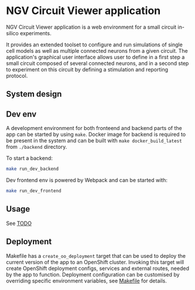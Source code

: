 
# NGV Circuit Viewer application

NGV Circuit Viewer application is a web environment for a small circuit in-silico experiments.

It provides an extended toolset to configure and run simulations of single cell models as well as
multiple connected neurons from a given circuit. The application's graphical user interface allows
user to define in a first step a small circuit composed of several connected neurons, and
in a second step to experiment on this circuit by defining a stimulation and reporting protocol.


## System design


## Dev env

A development environment for both fronteend and backend parts of the app can be started
by using `make`. Docker image for backend is required to be present in the system and can be built
with `make docker_build_latest` from `./backend` directory.

To start a backend:
```bash
make run_dev_backend
```

Dev frontend env is powered by Webpack and can be started with:
```bash
make run_dev_frontend
```


## Usage

See [TODO]()


## Deployment

Makefile has a `create_oo_deployment` target that can be used to deploy the current version
of the app to an OpenShift cluster. Invoking this target will create OpenShift deployment configs,
services and external routes, needed by the app to function. Deployment configuration can be
customised by overriding specific environment variables, see [Makefile](./Makefile) for details.
